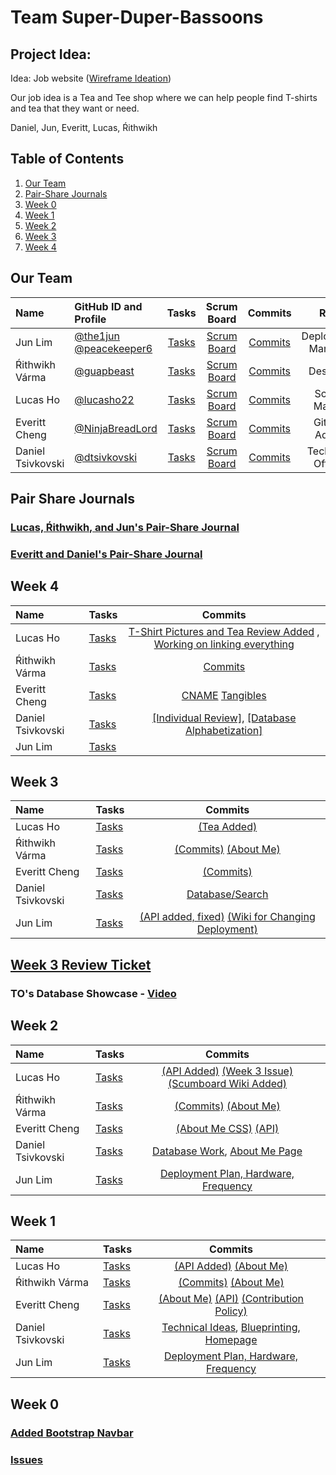 # Team Super-Duper-Bassoons
## Project Idea: 
Idea: Job website ([Wireframe Ideation](https://github.com/NinjaBreadLord/super-duper-bassoons/issues/10))

Our job idea is a Tea and Tee shop where we can help people find T-shirts and tea that they want or need.

Daniel, Jun, Everitt, Lucas, Ŕithwikh 

## Table of Contents

1. [Our Team](https://github.com/NinjaBreadLord/super-duper-bassoons/blob/main/README.md#our-team)
2. [Pair-Share Journals](https://github.com/NinjaBreadLord/super-duper-bassoons/blob/main/README.md#pair-share-journals)
3. [Week 0](https://github.com/NinjaBreadLord/super-duper-bassoons/blob/main/README.md#week-0)
4. [Week 1](https://github.com/NinjaBreadLord/super-duper-bassoons/blob/main/README.md#week-1)
5. [Week 2](https://github.com/NinjaBreadLord/super-duper-bassoons/blob/main/README.md#week-2)
6. [Week 3](https://github.com/NinjaBreadLord/super-duper-bassoons/blob/main/README.md#week-3)
7. [Week 4](https://github.com/NinjaBreadLord/super-duper-bassoons/blob/main/README.md#week-4)


## Our Team

| Name | GitHub ID and Profile | Tasks | Scrum Board | Commits | Role | 
|:-----|:----------------------|:-----:|:-----------:|:-------:|:-------:|
| Jun Lim | [@the1jun](https://github.com/the1jun) [@peacekeeper6](https://github.com/peacekeeper6)| [Tasks](https://github.com/NinjaBreadLord/super-duper-bassoons/issues/assigned/the1jun) |[Scrum Board](https://github.com/NinjaBreadLord/super-duper-bassoons/projects/1) | [Commits](https://github.com/NinjaBreadLord/super-duper-bassoons/commits?author=peacekeeper6) | Deployment Manager
| Ŕithwikh Várma| [@guapbeast](https://github.com/guapbeast) | [Tasks](https://github.com/NinjaBreadLord/super-duper-bassoons/issues/assigned/guapbeast) |[Scrum Board](https://github.com/NinjaBreadLord/super-duper-bassoons/projects/1) | [Commits](https://github.com/NinjaBreadLord/super-duper-bassoons/commits?author=guapbeast) | Designer
| Lucas Ho | [@lucasho22](https://github.com/lucasho22) | [Tasks](https://github.com/NinjaBreadLord/super-duper-bassoons/issues/assigned/lucasho22) |[Scrum Board](https://github.com/NinjaBreadLord/super-duper-bassoons/projects/1) |[Commits](https://github.com/NinjaBreadLord/super-duper-bassoons/commits?author=lucasho22) | Scrum Master
| Everitt Cheng | [@NinjaBreadLord](https://github.com/NinjaBreadLord) | [Tasks](https://github.com/NinjaBreadLord/super-duper-bassoons/issues/assigned/NinjaBreadLord) |[Scrum Board](https://github.com/NinjaBreadLord/super-duper-bassoons/projects/1) |[Commits](https://github.com/NinjaBreadLord/super-duper-bassoons/commits?author=NinjaBreadLord)| GitHub Admin
| Daniel Tsivkovski | [@dtsivkovski](https://github.com/dtsivkovski) | [Tasks](https://github.com/NinjaBreadLord/super-duper-bassoons/issues/assigned/dtsivkovski) |[Scrum Board](https://github.com/NinjaBreadLord/super-duper-bassoons/projects/1?card_filter_query=assignee%3Adtsivkovski) |[Commits](https://github.com/NinjaBreadLord/super-duper-bassoons/commits?author=dtsivkovski) | Technical Officer
## Pair Share Journals
### [Lucas, Ŕithwikh, and Jun's Pair-Share Journal](https://docs.google.com/document/d/1Mo2Scc3NmkeTiWN-pLBPexrsBTjY5X0mqlTHWC0ClTM/edit?usp=sharing)
### [Everitt and Daniel's Pair-Share Journal](https://docs.google.com/document/d/1PeEx1YdkPbe1ykQ0fboJnTnEJBK2chOiKaOZaK73VcM/edit#)

## Week 4

| Name | Tasks | Commits |
|:-----|:----------------------|:-----:|
| Lucas Ho | [Tasks](https://github.com/NinjaBreadLord/super-duper-bassoons/issues/37) | [T-Shirt Pictures and Tea Review Added](https://github.com/NinjaBreadLord/super-duper-bassoons/commit/2f2830cb31efb9519be03566d3d787359c0a049a) , [Working on linking everything](https://github.com/NinjaBreadLord/super-duper-bassoons/commit/357ff70ce4064cc4f8e2d30e9a2a900724da73bf) |
| Ŕithwikh Várma | [Tasks](https://github.com/NinjaBreadLord/super-duper-bassoons/issues/37) | [Commits](https://github.com/NinjaBreadLord/super-duper-bassoons/commit/2b7d75e92a9a81d300e1158f82b367148b00cf53)
| Everitt Cheng | [Tasks](https://github.com/NinjaBreadLord/super-duper-bassoons/issues/37)  | [CNAME](https://github.com/NinjaBreadLord/super-duper-bassoons/commit/ff2b0e8890e4a8d7c90e3ad85cda8aea411a8c75) [Tangibles](https://github.com/NinjaBreadLord/super-duper-bassoons/commit/f17c8327432527ed7b0bd8c5f7431da268987b4b) |
| Daniel Tsivkovski | [Tasks](https://github.com/NinjaBreadLord/super-duper-bassoons/issues/37) | [[Individual Review]](https://github.com/NinjaBreadLord/super-duper-bassoons/issues/39), [[Database Alphabetization]](https://github.com/NinjaBreadLord/super-duper-bassoons/issues/38) |
| Jun Lim | [Tasks](https://github.com/NinjaBreadLord/super-duper-bassoons/issues/37) | 

## Week 3

| Name | Tasks | Commits |
|:-----|:----------------------|:-----:|
| Lucas Ho | [Tasks](https://github.com/NinjaBreadLord/super-duper-bassoons/issues/30) | [(Tea Added)](https://github.com/NinjaBreadLord/super-duper-bassoons/commit/1274863fc8aebb3e09462922995d490af760b93e) |
| Ŕithwikh Várma | [Tasks](https://github.com/NinjaBreadLord/super-duper-bassoons/issues/30) | [(Commits)]() [(About Me)]() |
| Everitt Cheng | [Tasks](https://github.com/NinjaBreadLord/super-duper-bassoons/issues/30)  | [(Commits)](https://github.com/NinjaBreadLord/super-duper-bassoons/commit/75cb9698d269f4a1059e88845f5d5444d753bb0c)
| Daniel Tsivkovski | [Tasks](https://github.com/NinjaBreadLord/super-duper-bassoons/issues/30) | [Database/Search](https://github.com/NinjaBreadLord/super-duper-bassoons/issues/16) | 
| Jun Lim | [Tasks](https://github.com/NinjaBreadLord/super-duper-bassoons/issues/30) | [(API added, fixed)](https://github.com/NinjaBreadLord/super-duper-bassoons/commit/b6e1db4a1300c04cfee47fbe4dc8a14855c245da) [(Wiki for Changing Deployment)](https://github.com/NinjaBreadLord/super-duper-bassoons/wiki/Deployment-Changes)

## [Week 3 Review Ticket](https://github.com/NinjaBreadLord/super-duper-bassoons/issues/36) ##

### TO's Database Showcase - [Video](https://youtu.be/AwvhSIHtR_k)

## Week 2

| Name | Tasks | Commits |
|:-----|:----------------------|:-----:|
| Lucas Ho | [Tasks](https://github.com/NinjaBreadLord/super-duper-bassoons/issues/29) | [(API Added)](https://github.com/NinjaBreadLord/super-duper-bassoons/commit/f9adb3d283d4ce5335e55cffdef32c545a907349) [(Week 3 Issue)](https://github.com/NinjaBreadLord/super-duper-bassoons/issues/30) [(Scumboard Wiki Added)](https://github.com/NinjaBreadLord/super-duper-bassoons/wiki/Policies)
| Ŕithwikh Várma | [Tasks](https://github.com/NinjaBreadLord/super-duper-bassoons/issues/29) | [(Commits)]() [(About Me)]()
| Everitt Cheng | [Tasks](https://github.com/NinjaBreadLord/super-duper-bassoons/issues/29) | [(About Me CSS)](https://github.com/NinjaBreadLord/super-duper-bassoons/commit/ade72f71fb7aa00310a0483e9bd9953d2954c69e) [(API)](https://github.com/NinjaBreadLord/super-duper-bassoons/commit/6b01710e604764fa5075a2116a362b505437efd1)
| Daniel Tsivkovski | [Tasks](https://github.com/NinjaBreadLord/super-duper-bassoons/issues/29) | [Database Work](https://github.com/NinjaBreadLord/super-duper-bassoons/issues/16), [About Me Page](https://github.com/NinjaBreadLord/super-duper-bassoons/commit/b657206d8b921409aa8e5813b378c347bed865bb#diff-a7e790a1e1a021c8902b4a6d1e541015d29cd110a222e0cfcd6abaed6edd25a3) |
| Jun Lim | [Tasks](https://github.com/NinjaBreadLord/super-duper-bassoons/issues/29) | [Deployment Plan, Hardware, Frequency]()

## Week 1

| Name | Tasks | Commits |
|:-----|:----------------------|:-----:|
| Lucas Ho | [Tasks](https://github.com/NinjaBreadLord/super-duper-bassoons/issues/12) | [(API Added)](https://github.com/NinjaBreadLord/super-duper-bassoons/commit/f9adb3d283d4ce5335e55cffdef32c545a907349) [(About Me)](https://github.com/NinjaBreadLord/super-duper-bassoons/commit/c9cf04ae0e95003f23eb979579e476ae124e9e14)
| Ŕithwikh Várma | [Tasks](https://github.com/NinjaBreadLord/super-duper-bassoons/issues/12) | [(Commits)](https://github.com/NinjaBreadLord/super-duper-bassoons/commit/a2101b03ab5bb914c35902a4170890920d709b3b) [(About Me)](https://github.com/NinjaBreadLord/super-duper-bassoons/commit/47f2ff9965e13947720e41f3a14961caaca88bf7)
| Everitt Cheng | [Tasks](https://github.com/NinjaBreadLord/super-duper-bassoons/issues/12) | [(About Me)](https://github.com/NinjaBreadLord/super-duper-bassoons/commit/a24cba90f7f80978ddde601bc793ac94cce97761) [(API)](https://github.com/NinjaBreadLord/super-duper-bassoons/commit/87ff1723c80cc33895f7d8c0df7bb05efc45d97c) [(Contribution Policy)](https://github.com/NinjaBreadLord/super-duper-bassoons/wiki/Policies#contribution-policy)
| Daniel Tsivkovski | [Tasks](https://github.com/NinjaBreadLord/super-duper-bassoons/issues/12) | [Technical Ideas](https://github.com/NinjaBreadLord/super-duper-bassoons/issues/14), [Blueprinting](https://github.com/NinjaBreadLord/super-duper-bassoons/issues/11), [Homepage](https://github.com/NinjaBreadLord/super-duper-bassoons/issues/9) |
| Jun Lim | [Tasks](https://github.com/NinjaBreadLord/super-duper-bassoons/issues/12) | [Deployment Plan, Hardware, Frequency](https://github.com/NinjaBreadLord/super-duper-bassoons/wiki/Deployment-Plan)

## Week 0
### [Added Bootstrap Navbar](https://github.com/NinjaBreadLord/super-duper-bassoons/issues/2)
### [Issues](https://github.com/NinjaBreadLord/super-duper-bassoons/issues)
